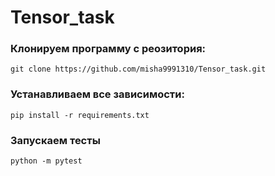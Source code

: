 # Tensor_task


### Клонируем программу с реозитория:
```
git clone https://github.com/misha9991310/Tensor_task.git
```
### Устанавливаем все зависимости:
```
pip install -r requirements.txt
```
### Запускаем тесты 
```
python -m pytest 
```


